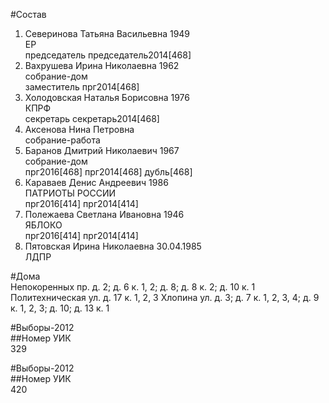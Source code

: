 #Состав  
1. Северинова Татьяна Васильевна 1949  
    ЕР  
    председатель председатель2014[468]  
2. Вахрушева Ирина Николаевна 1962  
    собрание-дом  
    заместитель прг2014[468]  
3. Холодовская Наталья Борисовна 1976  
    КПРФ  
    секретарь секретарь2014[468]  
4. Аксенова Нина Петровна  
    собрание-работа  
5. Баранов Дмитрий Николаевич 1967  
    собрание-дом  
    прг2016[468] прг2014[468] дубль[468]  
6. Караваев Денис Андреевич 1986  
    ПАТРИОТЫ РОССИИ  
    прг2016[414] прг2014[414]  
7. Полежаева Светлана Ивановна 1946  
    ЯБЛОКО  
    прг2016[414] прг2014[414]  
8. Пятовская Ирина Николаевна 30.04.1985  
    ЛДПР  
  
#Дома  
Непокоренных пр. д. 2; д. 6 к. 1, 2; д. 8; д. 8 к. 2; д. 10 к. 1 Политехническая ул. д. 17 к. 1, 2, 3 Хлопина ул. д. 3; д. 7 к. 1, 2, 3, 4; д. 9 к. 1, 2, 3; д. 10; д. 13 к. 1  
  
#Выборы-2012  
##Номер УИК  
329  
  
#Выборы-2012  
##Номер УИК  
420  
